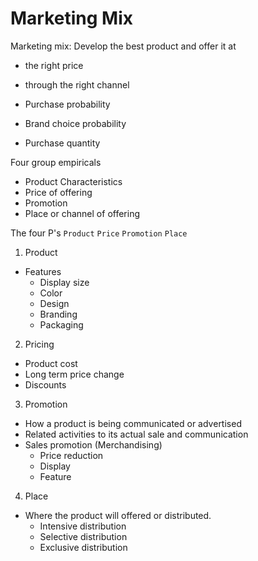 # Marketing Mix

Marketing mix: Develop the best product and offer it at
- the right price
- through the right channel

- Purchase probability
- Brand choice probability
- Purchase quantity

Four group empiricals

- Product Characteristics
- Price of offering
- Promotion
- Place or channel of offering

The four P's
```Product``` ```Price``` ```Promotion``` ```Place```

1. Product

- Features
    - Display size
    - Color
    - Design
    - Branding
    - Packaging

2. Pricing

- Product cost
- Long term price change
- Discounts

3. Promotion

- How a product is being communicated or advertised
- Related activities to its actual sale and communication
- Sales promotion (Merchandising)
    - Price reduction
    - Display
    - Feature    

4. Place

- Where the product will offered or distributed.
    - Intensive distribution
    - Selective distribution
    - Exclusive distribution
